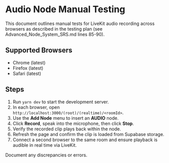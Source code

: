 # Audio Node Manual Testing

This document outlines manual tests for LiveKit audio recording across browsers as described in the testing plan (see Advanced_Node_System_SRS.md lines 85-90).

## Supported Browsers
- Chrome (latest)
- Firefox (latest)
- Safari (latest)

## Steps
1. Run `yarn dev` to start the development server.
2. In each browser, open `http://localhost:3000/(root)/(realtime)/<roomId>`.
3. Use the **Add Node** menu to insert an **AUDIO** node.
4. Click **Record**, speak into the microphone, then click **Stop**.
5. Verify the recorded clip plays back within the node.
6. Refresh the page and confirm the clip is loaded from Supabase storage.
7. Connect a second browser to the same room and ensure playback is audible in real time via LiveKit.

Document any discrepancies or errors.
